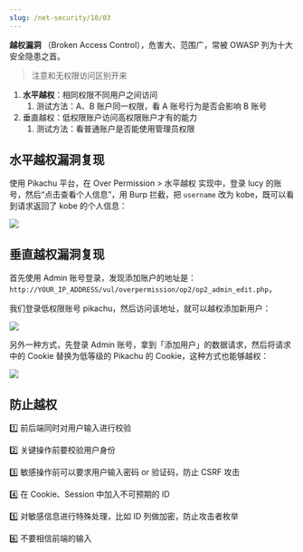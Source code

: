```yaml
---
slug: /net-security/10/03
---
```


**越权漏洞** （Broken Access Control），危害大、范围广，常被 OWASP 列为十大安全隐患之首。

> 注意和无权限访问区别开来

1. **水平越权**：相同权限不同用户之间访问
   1. 测试方法：A、B 账户同一权限，看 A 账号行为是否会影响 B 账号
2. 垂直越权：低权限账户访问高权限账户才有的能力
   1. 测试方法：看普通账户是否能使用管理员权限

## 水平越权漏洞复现

使用 Pikachu 平台，在 Over Permission &gt; 水平越权 实现中，登录 lucy 的账号，然后“点击查看个人信息”，用 Burp 拦截，把 `username` 改为 kobe，既可以看到请求返回了 kobe 的个人信息：

![](http://img.wukaipeng.com/2023/12/03-175001-LsTqqd-image-20231203175001448.png)

## 垂直越权漏洞复现

首先使用 Admin 账号登录，发现添加账户的地址是：`http://YOUR_IP_ADDRESS/vul/overpermission/op2/op2_admin_edit.php`，

我们登录低权限账号 pikachu，然后访问该地址，就可以越权添加新用户：

![](http://img.wukaipeng.com/2023/12/03-174914-sIrarq-image-20231203174914522.png)

另外一种方式，先登录 Admin 账号，拿到「添加用户」的数据请求，然后将请求中的 Cookie 替换为低等级的 Pikachu 的 Cookie，这种方式也能够越权：

![](http://img.wukaipeng.com/2023/12/03-175959-p0QmFa-image-20231203175959059.png)

## 防止越权

1️⃣ 前后端同时对用户输入进行校验

2️⃣ 关键操作前要校验用户身份

3️⃣ 敏感操作前可以要求用户输入密码 or 验证码，防止 CSRF 攻击

4️⃣ 在 Cookie、Session 中加入不可预期的 ID

5️⃣ 对敏感信息进行特殊处理，比如 ID 列做加密，防止攻击者枚举

6️⃣ 不要相信前端的输入



















